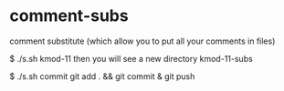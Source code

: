 comment-subs
============

comment substitute (which allow you to put all your comments in files)

$ ./s.sh kmod-11
then you will see a new directory kmod-11-subs 

$ ./s.sh commit
git add . && git commit & git push

